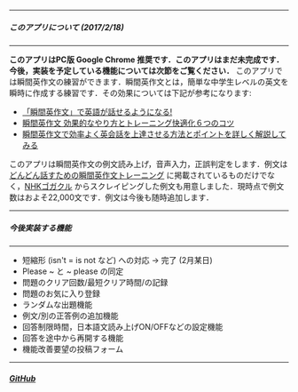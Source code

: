 
---

##### このアプリについて (2017/2/18)

---

**このアプリはPC版 Google Chrome 推奨です．このアプリはまだ未完成です．今後，実装を予定している機能については次節をご覧ください．** このアプリでは瞬間英作文の練習ができます．瞬間英作文とは，簡単な中学生レベルの英文を瞬時に作成する練習です．その効果については下記が参考になります:
- <a href="https://souspeak.com/esl321/" target="\_blank">「瞬間英作文」で英語が話せるようになる!</a>
- <a href="http://enjoylifeinenglish.blog112.fc2.com/blog-entry-254.html" target="\_blank">瞬間英作文 効果的なやり方とトレーニング快適化６つのコツ</a>
- <a href="http://www.stay-minimal.com/entry/syunkaneisakubun" target="\_blank">瞬間英作文で効率よく英会話を上達させる方法とポイントを詳しく解説してみる</a>

このアプリは瞬間英作文の例文読み上げ，音声入力，正誤判定をします．例文は <a href="https://www.beret.co.jp/books/detail/249" target="\_blank">どんどん話すための瞬間英作文トレーニング</a> に掲載されているものだけでなく，<a href="https://gogakuru.com/english/phrase/genre/index.html" target="\_blank">NHKゴガクル</a> からスクレイピングした例文も用意しました．現時点で例文数はおよそ22,000文です．例文は今後も随時追加します．

---

##### 今後実装する機能

---

 - 短縮形 (isn't = is not など) への対応 -> 完了 (2月某日)
 - Please ~ と ~ please の同定
 - 問題のクリア回数/最短クリア時間/の記録
 - 問題のお気に入り登録
 - ランダムな出題機能
 - 例文/別の正答例の追加機能
 - 回答制限時間，日本語文読み上げON/OFFなどの設定機能
 - 回答を途中から再開する機能
 - 機能改善要望の投稿フォーム

---

##### <a href="https://github.com/KentaroUeda/WebAppForStudyEnglish" target="\_blank">GitHub</a>
